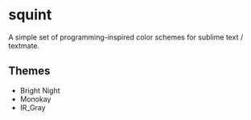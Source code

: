 squint
======

A simple set of programming-inspired color schemes for sublime text / textmate.

## Themes

* Bright Night
* Monokay
* IR_Gray